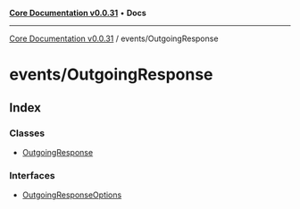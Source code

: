 [**Core Documentation v0.0.31**](../../README.md) • **Docs**

***

[Core Documentation v0.0.31](../../modules.md) / events/OutgoingResponse

# events/OutgoingResponse

## Index

### Classes

- [OutgoingResponse](classes/OutgoingResponse.md)

### Interfaces

- [OutgoingResponseOptions](interfaces/OutgoingResponseOptions.md)
